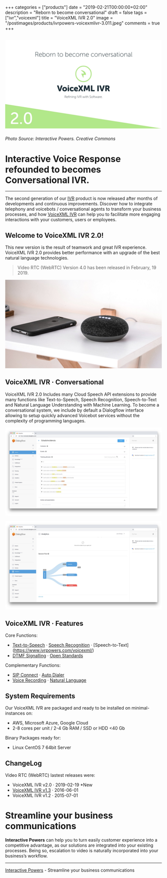 +++
categories = ["products"]
date = "2019-02-21T00:00:00+02:00"
description = "Reborn to become conversational"
draft = false
tags = ["ivr","voicexml"]
title = "VoiceXML IVR 2.0"
image = "/postimages/products/ivrpowers-voicexmlivr-3.011.jpeg"
comments = true
+++

![VoiceXML IVR 2.0](/postimages/products/ivrpowers-voicexmlivr-3.011.jpeg)
------------
###### Photo Source: Interactive Powers. Creative Commons

#	Interactive Voice Response refounded to becomes Conversational IVR.
---

The second generation of our [IVR](http://blog.ivrpowers.com/post/technologies/what-is-ivr/) product is now released after months of developments and continuous improvements. Discover how to integrate telephony and voicebots / conversational agents to transform your business processes, and how [VoiceXML IVR](http://blog.ivrpowers.com/post/products/voicexml-ivr/) can help you to facilitate more engaging interactions with your customers, users or employees. 

##	Welcome to VoiceXML IVR 2.0!

This new version is the result of teamwork and great IVR experience. VoiceXML IVR 2.0 provides better performance with an upgrade of the best natural language technologies.

> Video RTC (WebRTC) Version 4.0 has been released in February, 19 2019.

![iphone google home](/postimages/products/ivrpowers-videortc-3.020.jpeg)

##	VoiceXML IVR · Conversational

VoiceXML IVR 2.0 Includes many Cloud Speech API extensions to provide many functions like Text-to-Speech, Speech Recognition, Speech-to-Text and Natural Language Understanding with Machine Learning. To become a conversational system, we include by default a Dialogflow interface allowing to setup quickly advanced Voicebot services without the complexity of programming languages.

![Dialog Flow 1](/postimages/products/ivrpowers-videortc-3.014.jpeg)

![Dialog Flow 2](/postimages/products/ivrpowers-videortc-3.015.jpeg)

## VoiceXML IVR · Features

Core Functions:

* [Text-to-Speech](http://blog.ivrpowers.com/post/products/voicexml-ivr-text-to-speech/) · [Speech Recognition](http://blog.ivrpowers.com/post/products/voicexml-ivr-speech-recognition/) · [Speech-to-Text] (https://www.ivrpowers.com/voicexml/)
* [DTMF Signalling](https://www.ivrpowers.com/voicexml/) · [Open Standards](https://www.ivrpowers.com/voicexml/)

Complementary Functions:

* [SIP Connect](http://blog.ivrpowers.com/post/products/video-rtc-sip-connect/) · [Auto Dialer](http://blog.ivrpowers.com/post/products/turnkey-auto-dialer/) 
* [Voice Recording](https://www.ivrpowers.com/voicexml/) · [Natural Language](http://blog.ivrpowers.com/post/technologies/what-is-nlu/)

##	System Requirements

Our VoiceXML IVR are packaged and ready to be installed on minimal-instances on:

* AWS, Microsoft Azure, Google Cloud
* 2-8 cores per unit / 2-4 Gb RAM / SSD or HDD <40 Gb

Binary Packages ready for:

* Linux CentOS 7 64bit Server
 
## ChangeLog

Video RTC (WebRTC) lastest releases were:

* VoiceXML IVR v2.0 · 2019-02-19 *New
* [VoiceXML IVR v1.3](http://blog.ivrpowers.com/post/updates/update-voicexml-ivr-13.1/) · 2016-06-01
* VoiceXML IVR v1.2 · 2015-07-01

# Streamline your business communications

**Interactive Powers** can help you to turn easily customer experience into a competitive advantage, as our solutions are integrated into your existing processes. Being so, escalation to video is naturally incorporated into your business’s workflow.

---
[Interactive Powers](http://www.ivrpowers.com/ ) - Streamline your business communications
